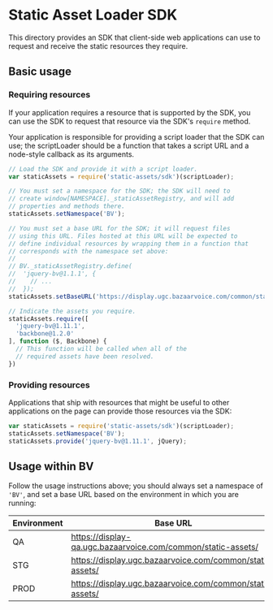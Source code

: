 # Static Asset Loader SDK

This directory provides an SDK that client-side web applications can use to request and receive the static resources they require.

## Basic usage

### Requiring resources

If your application requires a resource that is supported by the SDK, you can use the SDK to request that resource via the SDK's `require` method.

Your application is responsible for providing a script loader that the SDK can use; the scriptLoader should be a function that takes a script URL and a node-style callback as its arguments.

```js
// Load the SDK and provide it with a script loader.
var staticAssets = require('static-assets/sdk')(scriptLoader);

// You must set a namespace for the SDK; the SDK will need to
// create window[NAMESPACE]._staticAssetRegistry, and will add
// properties and methods there.
staticAssets.setNamespace('BV');

// You must set a base URL for the SDK; it will request files
// using this URL. Files hosted at this URL will be expected to
// define individual resources by wrapping them in a function that
// corresponds with the namespace set above:
//
// BV._staticAssetRegistry.define(
//  'jquery-bv@1.1.1', {
//    // ...
//  });
staticAssets.setBaseURL('https://display.ugc.bazaarvoice.com/common/static-assets/');

// Indicate the assets you require.
staticAssets.require([
  'jquery-bv@1.11.1',
  'backbone@1.2.0'
], function ($, Backbone) {
  // This function will be called when all of the
  // required assets have been resolved.
})
```

### Providing resources

Applications that ship with resources that might be useful to other applications on the page can provide those resources via the SDK:

```js
var staticAssets = require('static-assets/sdk')(scriptLoader);
staticAssets.setNamespace('BV');
staticAssets.provide('jquery-bv@1.11.1', jQuery);
```

## Usage within BV

Follow the usage instructions above; you should always set a namespace of `'BV'`, and set a base URL based on the environment in which you are running:

| Environment | Base URL |
|-------------|------|
| QA | https://display-qa.ugc.bazaarvoice.com/common/static-assets/ |
| STG | https://display.ugc.bazaarvoice.com/common/static-assets/ |
| PROD | https://display.ugc.bazaarvoice.com/common/static-assets/ |

